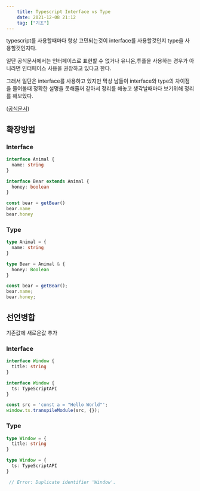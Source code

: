 ```yaml
---
    title: Typescript Interface vs Type
    date: 2021-12-08 21:12
    tag: ["기초"]
---
```


typescript를 사용할때마다 항상 고민되는것이 interface를 사용할것인지 type을 사용할것인지다.

일단 공식문서에서는 인터페이스로 표현할 수 없거나 유니온,튜플을 사용하는 경우가 아니라면 인터페이스 사용을 권장하고 있다고 한다.

그래서 일단은 interface를 사용하고 있지만 막상 남들이 interface와 type의 차이점을 물어볼때 정확한 설명을 못해줄꺼 같아서 정리를 해놓고 생각날때마다 보기위해 정리를 해보았다.

([공식문서](https://www.typescriptlang.org/ko/docs/handbook/2/everyday-types.html#%EC%9D%B8%ED%84%B0%ED%8E%98%EC%9D%B4%EC%8A%A4))

## 확장방법

### Interface
```typescript
interface Animal {
  name: string
}

interface Bear extends Animal {
  honey: boolean
}

const bear = getBear() 
bear.name
bear.honey
```

### Type
```typescript
type Animal = {
  name: string
}

type Bear = Animal & { 
  honey: Boolean 
}

const bear = getBear();
bear.name;
bear.honey;
```

## 선언병합
기존값에 새로운값 추가

### Interface
```typescript
interface Window {
  title: string
}

interface Window {
  ts: TypeScriptAPI
}

const src = 'const a = "Hello World"';
window.ts.transpileModule(src, {});
```

### Type
```typescript
type Window = {
  title: string
}

type Window = {
  ts: TypeScriptAPI
}

 // Error: Duplicate identifier 'Window'.
```